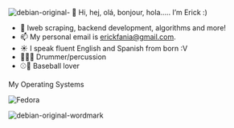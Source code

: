 ![debian-original](https://github.com/user-attachments/assets/108b90c5-9c66-49b5-9c92-8ad530fe3ce2)- 👋 Hi, hej, olá, bonjour, hola..... I’m Erick :)
- 🌱 Iweb scraping, backend development, algorithms and more!
- 📫 My personal email is erickfania@gmail.com.
- ☀️ I speak fluent English and Spanish from born :V
- 🥁🎵💤 Drummer/percussion
- ⚾🐯 Baseball lover


My Operating Systems

![Fedora](https://github.com/user-attachments/assets/4bba2641-50b3-4b54-afcc-47f4f115aceb)

![debian-original-wordmark](https://github.com/user-attachments/assets/8cdca14e-79de-4e37-ad41-0a8643b7b08f)
